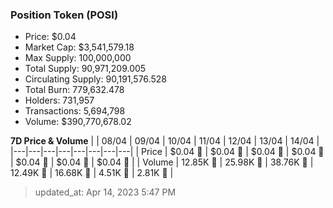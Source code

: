
  ### Position Token (POSI)
  - Price: $0.04
  - Market Cap: $3,541,579.18
  - Max Supply: 100,000,000
  - Total Supply: 90,971,209.005
  - Circulating Supply: 90,191,576.528
  - Total Burn: 779,632.478
  - Holders: 731,957
  - Transactions: 5,694,798
  - Volume: $390,770,678.02

  **7D Price & Volume**
  | | 08&#x2F;04 | 09&#x2F;04 | 10&#x2F;04 | 11&#x2F;04 | 12&#x2F;04 | 13&#x2F;04 | 14&#x2F;04 |
  |---|---|---|---|---|---|---|---|
  | Price | $0.04 🔻 | $0.04 🚀 | $0.04 🔻 | $0.04 🚀 | $0.04 🚀 | $0.04 🔻 | $0.04 🚀 |
  | Volume | 12.85K 🚀 | 25.98K 🚀 | 38.76K 🚀 | 12.49K 🔻 | 16.68K 🚀 | 4.51K 🔻 | 2.81K 🔻 |

  > updated_at: Apr 14, 2023 5:47 PM
